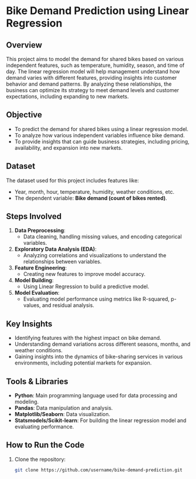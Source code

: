 # Bike Demand Prediction using Linear Regression

## Overview
This project aims to model the demand for shared bikes based on various independent features, such as temperature, humidity, season, and time of day. The linear regression model will help management understand how demand varies with different features, providing insights into customer behavior and demand patterns. By analyzing these relationships, the business can optimize its strategy to meet demand levels and customer expectations, including expanding to new markets.

## Objective
- To predict the demand for shared bikes using a linear regression model.
- To analyze how various independent variables influence bike demand.
- To provide insights that can guide business strategies, including pricing, availability, and expansion into new markets.

## Dataset
The dataset used for this project includes features like:
- Year, month, hour, temperature, humidity, weather conditions, etc.
- The dependent variable: **Bike demand (count of bikes rented)**.

## Steps Involved
1. **Data Preprocessing**: 
   - Data cleaning, handling missing values, and encoding categorical variables.
2. **Exploratory Data Analysis (EDA)**: 
   - Analyzing correlations and visualizations to understand the relationships between variables.
3. **Feature Engineering**: 
   - Creating new features to improve model accuracy.
4. **Model Building**: 
   - Using Linear Regression to build a predictive model.
5. **Model Evaluation**: 
   - Evaluating model performance using metrics like R-squared, p-values, and residual analysis.

## Key Insights
- Identifying features with the highest impact on bike demand.
- Understanding demand variations across different seasons, months, and weather conditions.
- Gaining insights into the dynamics of bike-sharing services in various environments, including potential markets for expansion.

## Tools & Libraries
- **Python**: Main programming language used for data processing and modeling.
- **Pandas**: Data manipulation and analysis.
- **Matplotlib/Seaborn**: Data visualization.
- **Statsmodels/Scikit-learn**: For building the linear regression model and evaluating performance.

## How to Run the Code
1. Clone the repository:
   ```bash
   git clone https://github.com/username/bike-demand-prediction.git
